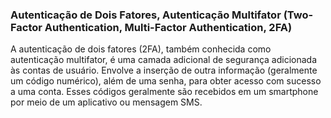 ### Autenticação de Dois Fatores, Autenticação Multifator (Two-Factor Authentication, Multi-Factor Authentication, 2FA)

A autenticação de dois fatores (2FA), também conhecida como autenticação multifator, é uma camada adicional de segurança adicionada às contas de usuário. Envolve a inserção de outra informação (geralmente um código numérico), além de uma senha, para obter acesso com sucesso a uma conta. Esses códigos geralmente são recebidos em um smartphone por meio de um aplicativo ou mensagem SMS.